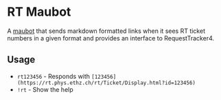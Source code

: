 # RT Maubot
A [maubot](https://github.com/maubot/maubot) that sends markdown formatted links when it sees RT ticket numbers in a given format and provides an interface to RequestTracker4.

## Usage
- `rt123456` - Responds with `[123456](https://rt.phys.ethz.ch/rt/Ticket/Display.html?id=123456)`
- `!rt` - Show the help
